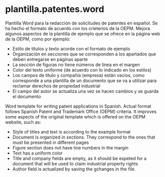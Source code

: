 plantilla.patentes.word
=======================

Plantilla Word para la redacción de solicitudes de patentes en español. 
Se ha hecho el formato de acuerdo con los crieterios de la OEPM.
Mejora algunos aspectos de la plantilla de ejemplo que se ofrece en la página web de la OEPM, como por ejemplo:

- Estilo de títulos y texto acorde con el formato de ejemplo
- Organización en secciones que se corresponden a los apartados que deben entregarse en páginas aparte
- La sección de figuras no tiene números de línea en el margen
- Color del texto uniforme (de acuerdo con lo indicado en los estilos)
- Los campos de título y compañía (empresa) están vacíos, como corresponde a una plantilla de un documento que se va a utilizar para reclamar derechos de propiedad industrial
- El campo del autor se actualiza una vez se hacen cambios y se guarda el documento


Word template for writing patent applications in Spanish.
Actual format follows Spanish Patent and Trademark Office (OEPM) criteria.
It improves some aspects of the original template which is offered on the OEPM website, such as:

- Style of titles and text is according to the example format
- Document is organized in sections. They correspond to the ones that must be presented in different pages
- Figure section does not have line numbers in the margin
- Text has a uniform color
- Title and company fields are empty, as it should be expeted for a document that will be used to claim industrial property rights
- Author field is actualized by saving the gchanges in the file.
